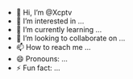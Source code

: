 - 👋 Hi, I’m @Xcptv
- 👀 I’m interested in ...
- 🌱 I’m currently learning ...
- 💞️ I’m looking to collaborate on ...
- 📫 How to reach me ...
- 😄 Pronouns: ...
- ⚡ Fun fact: ...

<!---
Xcptv/Xcptv is a ✨ special ✨ repository because its `README.md` (this file) appears on your GitHub profile.
You can click the Preview link to take a look at your changes.
--->
